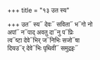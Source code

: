 +++
title = "१३ उत स्य"

+++
उत᳓ स्य᳓ देवः᳓ सविता᳓ भ᳓गो नो  
अपां᳓ न᳓पाद् अवतु दा᳓नु प᳓प्रिः  
त्व᳓ष्टा देवे᳓भिर् ज᳓निभिः सजो᳓षा  
दियउ᳓र् देवे᳓भिः पृथिवी᳓ समुद्रइः᳓